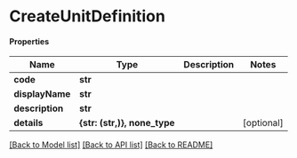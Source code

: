 # CreateUnitDefinition

#### Properties
Name | Type | Description | Notes
------------ | ------------- | ------------- | -------------
**code** | **str** |  | 
**displayName** | **str** |  | 
**description** | **str** |  | 
**details** | **{str: (str,)}, none_type** |  | [optional] 

[[Back to Model list]](../README.md#documentation-for-models) [[Back to API list]](../README.md#documentation-for-api-endpoints) [[Back to README]](../README.md)

